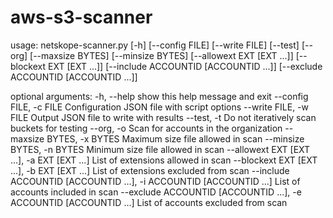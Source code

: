 # aws-s3-scanner

usage: netskope-scanner.py [-h] [--config FILE] [--write FILE] [--test] [--org] [--maxsize BYTES] [--minsize BYTES] [--allowext EXT [EXT ...]] [--blockext EXT [EXT ...]]
                           [--include ACCOUNTID [ACCOUNTID ...]] [--exclude ACCOUNTID [ACCOUNTID ...]]

optional arguments:
  -h, --help            show this help message and exit
  --config FILE, -c FILE
                        Configuration JSON file with script options
  --write FILE, -w FILE
                        Output JSON file to write with results
  --test, -t            Do not iteratively scan buckets for testing
  --org, -o             Scan for accounts in the organization
  --maxsize BYTES, -x BYTES
                        Maximum size file allowed in scan
  --minsize BYTES, -n BYTES
                        Minimum size file allowed in scan
  --allowext EXT [EXT ...], -a EXT [EXT ...]
                        List of extensions allowed in scan
  --blockext EXT [EXT ...], -b EXT [EXT ...]
                        List of extensions excluded from scan
  --include ACCOUNTID [ACCOUNTID ...], -i ACCOUNTID [ACCOUNTID ...]
                        List of accounts included in scan
  --exclude ACCOUNTID [ACCOUNTID ...], -e ACCOUNTID [ACCOUNTID ...]
                        List of accounts excluded from scan
